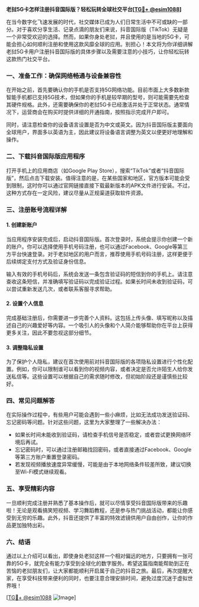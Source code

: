**老挝5G卡怎样注册抖音国际版？轻松玩转全球社交平台[[TG💪+ @esim1088](https://t.me/s/esim1088)]**

在当今数字化飞速发展的时代，社交媒体已成为人们日常生活中不可或缺的一部分。对于喜欢分享生活、记录点滴的朋友们来说，抖音国际版（TikTok）无疑是一个非常受欢迎的选择。然而，如果你身处老挝，并且使用的是当地的5G卡，可能会担心如何顺利注册和使用这款风靡全球的应用。别担心！本文将为你详细讲解老挝5G卡用户注册抖音国际版的具体步骤以及需要注意的小技巧，让你轻松玩转这款热门社交平台。

### **一、准备工作：确保网络畅通与设备兼容性**

在开始之前，首先要确认你的手机是否支持5G网络功能。目前市面上大多数新款智能手机都已支持5G技术，但如果你的手机是较早期的型号，则可能需要先检查其硬件规格。此外，还需要确保你的老挝5G卡已经激活并处于正常状态。通常情况下，运营商会在购买时提供详细的开通指南，按照指示完成开户即可。

同时，请注意检查你的设备语言设置是否为中文或英文。因为抖音国际版主要面向全球用户，界面多以英语为主，因此建议将设备语言调整为英文以便更好地理解和操作。

### **二、下载抖音国际版应用程序**

打开手机上的应用商店（如Google Play Store），搜索“TikTok”或者“抖音国际版”，然后点击下载安装。值得注意的是，在某些国家和地区，官方版本可能会受到限制，这时你可以通过官网链接直接下载最新版本的APK文件进行安装。不过，这种方式存在一定风险，建议尽量从正规渠道获取软件资源。

### **三、注册账号流程详解**

#### **1. 创建新账户**
当应用程序安装完成后，启动抖音国际版。首次登录时，系统会提示你创建一个新的账户。你可以选择使用手机号码注册，也可以通过Facebook、Google等第三方平台快速登录。对于老挝地区的用户而言，推荐使用手机号码注册，这样更便于后续绑定支付方式及验证身份信息。

输入有效的手机号码后，系统会发送一条包含验证码的短信到你的手机上。请注意查收这条短信，并准确填写验证码以完成验证过程。如果长时间未收到验证码，可以尝试重新发送几次，或者联系客服寻求帮助。

#### **2. 设置个人信息**
完成基础注册后，你需要进一步完善个人资料。这包括上传头像、填写昵称以及描述自己的兴趣爱好等内容。一个吸引人的头像和个人简介能够帮助你在平台上获得更多关注，因此不要忽视这部分细节。

#### **3. 调整隐私设置**
为了保护个人隐私，建议在首次使用前对抖音国际版的各项隐私设置进行个性化配置。例如，你可以限制谁可以看到你的视频内容，或者决定是否允许陌生人给你发送私信等。这些设置可以根据自己的需求随时修改，但初始阶段还是谨慎些比较好。

### **四、常见问题解答**

在实际操作过程中，有些用户可能会遇到一些小麻烦，比如无法成功发送验证码、忘记密码等问题。针对这些问题，这里为大家整理了一些解决办法：

- 如果长时间未能收到验证码，请检查手机信号是否稳定，或者尝试更换网络环境后再试。
- 忘记密码时，可以通过注册邮箱找回密码，或者直接通过Facebook、Google等第三方账户重置登录密码。
- 若发现视频播放速度异常缓慢，可能是由于本地网络条件较差所致，建议切换至Wi-Fi模式继续观看。

### **五、享受精彩内容**

一旦顺利完成注册并熟悉了基本操作后，就可以尽情享受抖音国际版带来的乐趣啦！无论是观看搞笑短视频、学习舞蹈教程，还是参与热门挑战活动，都能让你感受到无穷的乐趣。此外，抖音还提供了丰富的特效滤镜供用户自由创作，让你的作品更加独特出彩。

### **六、结语**

通过以上介绍可以看出，即使身处老挝这样一个相对偏远的地方，只要拥有一张可靠的5G卡，就完全有能力享受到全球化的数字服务。希望这篇指南能帮助到正在苦恼的老挝朋友们，让大家都能顺利开启属于自己的抖音之旅。最后，再次提醒大家，在享受科技带来便利的同时，也要注意合理安排时间，避免过度沉迷于虚拟世界哦！

[[TG💪+ @esim1088](https://t.me/s/esim1088) ![Image](https://i.postimg.cc/4NQfJmqS/Snipaste-2025-05-13-00-14-12.png)]